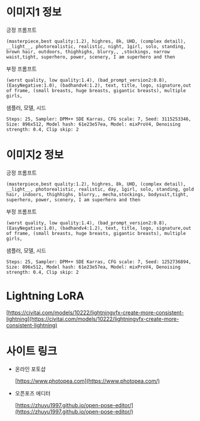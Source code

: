 # 이미지1 정보

긍정 프롬프트

```
(masterpiece,best quality:1.2), highres, 8k, UHD, (complex detail), __light__, photorealistic, realistic, night, 1girl, solo, standing, brown hair, outdoors, thighhighs, blurry,, ,stockings, narrow waist,tight, superhero, power, scenery, I am superhero and then
```

부정 프롬프트

```
(worst quality, low quality:1.4), (bad_prompt_version2:0.8), (EasyNegative:1.0), (badhandv4:1.2), text, title, logo, signature,out of frame, (small breasts, huge breasts, gigantic breasts), multiple girls,
```

샘플러, 모델, 시드

```
Steps: 25, Sampler: DPM++ SDE Karras, CFG scale: 7, Seed: 3115253346, Size: 896x512, Model hash: 61e23e57ea, Model: mixProV4, Denoising strength: 0.4, Clip skip: 2
```

# 이미지2 정보

긍정 프롬프트

```
(masterpiece,best quality:1.2), highres, 8k, UHD, (complex detail), __light__, photorealistic, realistic, day, 1girl, solo, standing, gold hair, indoors, thighhighs, blurry,, mecha,stockings, bodysuit,tight, superhero, power, scenery, I am superhero and then
```

부정 프롬프트

```
(worst quality, low quality:1.4), (bad_prompt_version2:0.8), (EasyNegative:1.0), (badhandv4:1.2), text, title, logo, signature,out of frame, (small breasts, huge breasts, gigantic breasts), multiple girls,
```

샘플러, 모델, 시드

```
Steps: 25, Sampler: DPM++ SDE Karras, CFG scale: 7, Seed: 1252736894, Size: 896x512, Model hash: 61e23e57ea, Model: mixProV4, Denoising strength: 0.4, Clip skip: 2
```

# Lightning LoRA

[https://civitai.com/models/10222/lightningvfx-create-more-consistent-lightning](https://civitai.com/models/10222/lightningvfx-create-more-consistent-lightning)

# 사이트 링크

- 온라인 포토샵

  [https://www.photopea.com](https://www.photopea.com/)

- 오픈포즈 에디터

  [https://zhuyu1997.github.io/open-pose-editor/](https://zhuyu1997.github.io/open-pose-editor/)
